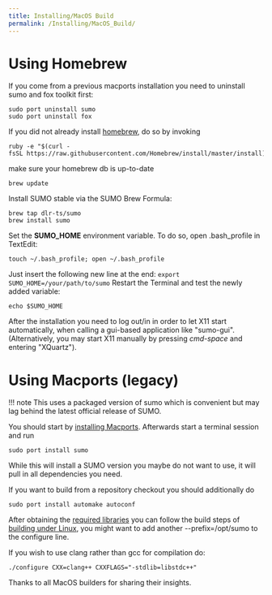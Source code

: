 ```yaml
---
title: Installing/MacOS Build
permalink: /Installing/MacOS_Build/
---
```


# Using Homebrew

If you come from a previous macports installation you need to uninstall
sumo and fox toolkit first:

```
sudo port uninstall sumo
sudo port uninstall fox
```

If you did not already install [homebrew](http://brew.sh), do so by
invoking

```
ruby -e "$(curl -fsSL https://raw.githubusercontent.com/Homebrew/install/master/install)"
```

make sure your homebrew db is up-to-date

```
brew update
```

Install SUMO stable via the SUMO Brew Formula:

```
brew tap dlr-ts/sumo
brew install sumo
```

Set the **SUMO_HOME** environment variable. To do so, open .bash_profile in TextEdit: 

```
touch ~/.bash_profile; open ~/.bash_profile
```
Just insert the following new line at the end: `export SUMO_HOME=/your/path/to/sumo`
Restart the Terminal and test the newly added variable:
```
echo $SUMO_HOME
```

After the installation you need to log out/in in order to let X11 start
automatically, when calling a gui-based application like "sumo-gui".
(Alternatively, you may start X11 manually by pressing *cmd-space* and
entering "XQuartz").

# Using Macports (legacy)

!!! note
    This uses a packaged version of sumo which is convenient but may lag behind the latest official release of SUMO.

You should start by [installing
Macports](https://www.macports.org/install.php). Afterwards start a
terminal session and run

```
sudo port install sumo
```

While this will install a SUMO version you maybe do not want to use, it
will pull in all dependencies you need.

If you want to build from a repository checkout you should additionally
do

```
sudo port install automake autoconf
```

After obtaining the [required libraries](../Installing/Linux_Build.md#installing_required_tools_and_libraries)
you can follow the build steps of [building under Linux](../Installing/Linux_Build.md#getting_the_source_code), you
might want to add another --prefix=/opt/sumo to the configure line.

If you wish to use clang rather than gcc for compilation do:

```
./configure CXX=clang++ CXXFLAGS="-stdlib=libstdc++"
```

Thanks to all MacOS builders for sharing their insights.
